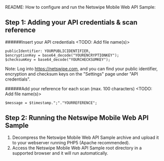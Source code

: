 README: How to configure and run the Netswipe Mobile Web API Sample:


Step 1: Adding your API credentials & scan reference
-----------------------------------------------------

######Insert your API credentials
<TODO: Add file name(s)>
```
publicIdentifier: YOURPUBLICIDENTIFIER,
$encryptionKey = base64_decode("YOURENCRYPTIONKEY");
$checksumKey = base64_decode("YOURCHECKSUMKEY");
```
Note: Log into https://netswipe.com, and you can find your public identifier, encryption and checksum keys on the "Settings" page under "API credentials".

######Add your reference for each scan (max. 100 characters)
<TODO: Add file name(s)>
```
$message = $timestamp.";"."YOURREFERENCE";
```


Step 2: Running the Netswipe Mobile Web API Sample
-----------------------------------------------------

1. Decompress the Netswipe Mobile Web API Sample archive and upload it to your webserver running PHP5 (Apache recommended).
2. Access the Netswipe Mobile Web API Sample root directory in a supported browser and it will run automatically.
